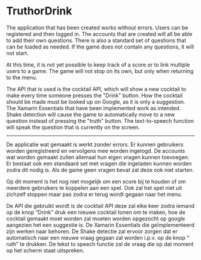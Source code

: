 # TruthorDrink

The application that has been created works without errors. Users can be registered and then logged in.
The accounts that are created will all be able to add their own questions. There is also a standard set of questions that can be loaded as needed. 
If the game does not contain any questions, it will not start.

At this time, it is not yet possible to keep track of a score or to link multiple users to a game. 
The game will not stop on its own, but only when returning to the menu.

The API that is used is the cocktail API, which will show a new cocktail to make every time someone presses the "Drink" button. 
How the cocktail should be made must be looked up on Google, as it is only a suggestion.
The Xamarin Essentials that have been implemented work as intended. 
Shake detection will cause the game to automatically move to a new question instead of pressing the "truth" button. 
The text-to-speech function will speak the question that is currently on the screen.

-----------------------------------------------------------------------------------------------------------------------------------------

De applicatie wat gemaakt is werkt zonder errors. Er kunnen gebruikers worden
geregistreerd en vervolgens mee worden ingelogd. De accounts wat worden gemaakt zullen
allemaal hun eigen vragen kunnen toevoegen. Er bestaat ook een standaard set met vragen
die ingeladen kunnen worden zodra dit nodig is. Als de game geen vragen bevat zal deze
ook niet starten.

Op dit moment is het nog niet mogelijk om een score bij te houden of om meerdere
gebruikers te koppelen aan een spel. Ook zal het spel niet uit zichzelf stoppen maar pas
zodra er terug wordt gegaan naar het menu.

De API die gebruikt wordt is de cocktail API deze zal elke keer zodra iemand op de knop
“Drink” druk een nieuwe cocktail tonen om te maken, hoe de cocktail gemaakt moet worden
zal moeten worden opgezocht op google aangezien het een suggestie is.
De Xamarin Essentials die geïmplementeerd zijn werken naar behoren. De Shake detectie
zal ervoor zorgen dat er automatisch naar een nieuwe vraag gegaan zal worden i.p.v. op de
knop “ ruth” te drukken. De tekst to speech functie zal de vraag die op dat moment op het
scherm staat uitspreken.

